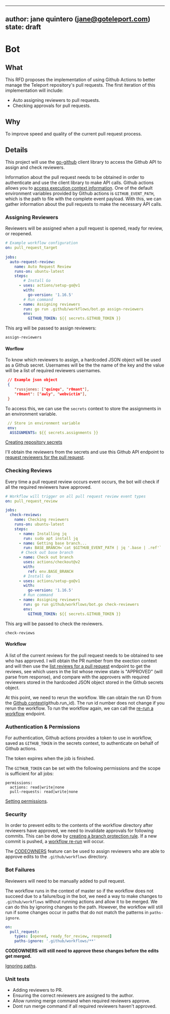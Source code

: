 
---
author: jane quintero (jane@goteleport.com)   
state: draft
---


# Bot 

## What 

This RFD proposes the implementation of using Github Actions to better manage the Teleport repository's pull requests. The first iteration of this implementation will include:  
- Auto assigning reviewers to pull requests. 
- Checking approvals for pull requests. 

## Why 

To improve speed and quality of the current pull request process.

## Details

This project will use the [go-github](https://github.com/google/go-github) client library to access the Github API to assign and check reviewers. 

Information about the pull request needs to be obtained in order to authenticate and use the client library to make API calls. Github actions allows you to [access execution context information](https://docs.github.com/en/enterprise-server@3.0/actions/reference/context-and-expression-syntax-for-github-actions). One of the default environment variables provided by Github actions is  `GITHUB_EVENT_PATH`, which is the path to file with the complete event payload. With this, we can gather information about the pull requests to make the necessary API calls. 

### Assigning Reviewers 

Reviewers will be assigned when a pull request is opened, ready for review, or reopened. 

```yaml
# Example workflow configuration 
on: pull_request_target
  
jobs:
  auto-request-review:
    name: Auto Request Review
    runs-on: ubuntu-latest
    steps:
        # Install Go  
      - uses: actions/setup-go@v1
        with:
          go-version: '1.16.5'
        # Run command
      - name: Assigning reviewers 
        run: go run .github/workflows/bot.go assign-reviewers
        env: 
          GITHUB_TOKEN: ${{ secrets.GITHUB_TOKEN }}

```

This arg will be passed to assign reviewers: 

```
assign-reviewers
```

#### Worflow 

To know which reviewers to assign, a hardcoded JSON object will be used as a Github secret. Usernames will be the the name of the key and the value will be a list of required reviewers usernames. 

```json
 // Example json object 
 {
    "russjones: ["quinqu", "r0mant"],  
    "r0mant": ["awly", "webvictim"],
 }
```
To access this, we can use the `secrets` context to store the assignments in an environment variable.

```yaml
 // Store in environment variable
 env: 
  ASSIGNMENTS: ${{ secrets.assignments }}
```
[Creating repository secrets](https://docs.github.com/en/actions/reference/encrypted-secrets#creating-encrypted-secrets-for-a-repository)


I'll obtain the reviewers from the secrets and use this Github API endpoint to [request reviewers for the pull request](https://docs.github.com/en/rest/reference/pulls#request-reviewers-for-a-pull-request).

### Checking Reviews 

Every time a pull request review occurs event occurs, the bot will check if all the required reviewers have approved. 

```yaml
# Workflow will trigger on all pull request review event types
on: pull_request_review

jobs: 
  check-reviews:
    name: Checking reviewers 
    runs-on: ubuntu-latest
    steps:
      - name: Installing jq 
        run: sudo apt install jq
      - name: Getting base branch...
        run: BASE_BRANCH=`cat $GITHUB_EVENT_PATH | jq '.base | .ref'`
       # Check out base branch 
      - name: Check out branch 
        uses: actions/checkout@v2
        with:
          ref: env.BASE_BRANCH
        # Install Go  
      - uses: actions/setup-go@v1
        with:
          go-version: '1.16.5'
        # Run command
      - name: Assigning reviewers 
        run: go run github/workflows/bot.go check-reviewers
        env: 
          GITHUB_TOKEN: ${{ secrets.GITHUB_TOKEN }}
```

This arg will be passed to check the reviewers. 

```
check-reviews
```

#### Workflow

A list of the current reviews for the pull request needs to be obtained to see who has approved. I will obtain the PR number from the exection context and will then use the [list reviews for a pull request](https://docs.github.com/en/rest/reference/pulls#list-reviews-for-a-pull-request) endpoint to get the reviews, see which users in the list whose review state is "APPROVED" (will parse from response), and compare with the approvers with required reviewers stored in the hardcoded JSON object stored in the Github secrets object. 


At this point, we need to rerun the workflow. We can obtain the run ID from the [Github context](https://docs.github.com/en/enterprise-server@3.0/actions/reference/context-and-expression-syntax-for-github-actions#github-context)(github.run_id). The run id number does not change if you rerun the workflow. To run the workflow again, we can call the [re-run a workflow](https://docs.github.com/en/rest/reference/actions#re-run-a-workflow) endpoint. 


### Authentication & Permissions

For authentication, Github actions provides a token to use in workflow, saved as `GITHUB_TOKEN` in the secrets context, to authenticate on behalf of Github actions. 

The token expires when the job is finished. 

The `GITHUB_TOKEN` can be set with the following permissions and the scope is sufficient for all jobs: 

```
permissions:
  actions: read|write|none
  pull-requests: read|write|none
```

[Setting permissions](https://docs.github.com/en/actions/reference/workflow-syntax-for-github-actions#permissions).


### Security 

In order to prevent edits to the contents of the workflow directory after reviewers have approved, we need to invalidate approvals for following commits. This can be done by [creating a branch protection rule](https://docs.github.com/en/github/administering-a-repository/defining-the-mergeability-of-pull-requests/managing-a-branch-protection-rule#creating-a-branch-protection-rule). If a new commit is pushed, a [workflow re-run](https://docs.github.com/en/rest/reference/actions#re-run-a-workflow) will occur. 


The [CODEOWNERS](https://docs.github.com/en/github/creating-cloning-and-archiving-repositories/creating-a-repository-on-github/about-code-owners) feature can be used to assign reviewers who are able to approve edits to the `.github/workflows` directory.

### Bot Failures 

Reviewers will need to be manually added to pull request. 

The workflow runs in the context of master so if the workflow does not succeed due to a failure/bug in the bot, we need a way to make changes to `.github/workflows` without running actions and allow it to be merged. We can do this by ignoring changes to the path. However, the workflow will still run if some changes occur in paths that do not match the patterns in `paths-ignore`. 

```yaml
on:
  pull_request:
    types: [opened, ready_for_review, reopened]
    paths-ignore: '.github/workflows/**'
```      

__CODEOWNERS will still need to approve these changes before the edits get merged.__ 


[Ignoring paths](https://docs.github.com/en/actions/reference/workflow-syntax-for-github-actions#example-ignoring-paths).

### Unit tests

- Adding reviewers to PR.
- Ensuring the correct reviewers are assigned to the author.
- Allow running merge command when required reviewers approve.
- Dont run merge command if all required reviewers haven't approved.
